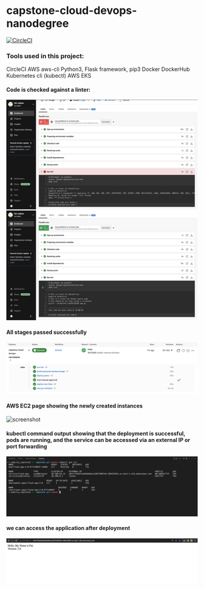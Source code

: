 # capstone-cloud-devops-nanodegree

[![CircleCI](https://dl.circleci.com/status-badge/img/gh/fai-zaben/capstone-cloud-devops-nanodegree/tree/main.svg?style=svg)](https://dl.circleci.com/status-badge/redirect/gh/fai-zaben/capstone-cloud-devops-nanodegree/tree/main)

### Tools used in this project:

CircleCI
AWS 
aws-cli
Python3, Flask framework, pip3
Docker 
DockerHub
Kubernetes cli (kubectl)
AWS EKS

#### Code is checked against a linter:
![screenshot](screenshots/1.png)
![screenshot](screenshots/2.png)

#### All stages passed successfully
![screenshot](screenshots/3.png)

#### AWS EC2 page showing the newly created instances
![screenshot](screenshots/4.png)

#### kubectl command output showing that the deployment is successful, pods are running, and the service can be accessed via an external IP or port forwarding
![screenshot](screenshots/5.png)

#### we can access the application after deployment
![screenshot](screenshots/6.png)